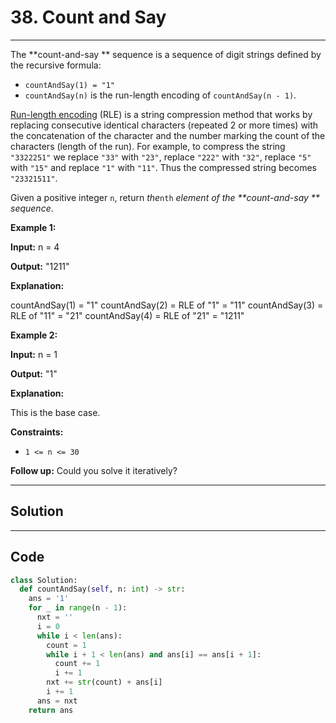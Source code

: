 # 38. Count and Say

---

The **count-and-say ** sequence is a sequence of digit strings defined by the recursive formula:

  * `countAndSay(1) = "1"`
  * `countAndSay(n)` is the run-length encoding of `countAndSay(n - 1)`.



[Run-length encoding](http://en.wikipedia.org/wiki/Run-length_encoding) (RLE) is a string compression method that works by replacing consecutive identical characters (repeated 2 or more times) with the concatenation of the character and the number marking the count of the characters (length of the run). For example, to compress the string `"3322251"` we replace `"33"` with `"23"`, replace `"222"` with `"32"`, replace `"5"` with `"15"` and replace `"1"` with `"11"`. Thus the compressed string becomes `"23321511"`.

Given a positive integer `n`, return _the_`nth` _element of the **count-and-say ** sequence_.

 

**Example 1:**

**Input:** n = 4

**Output:** "1211"

**Explanation:**


countAndSay(1) = "1"
countAndSay(2) = RLE of "1" = "11"
countAndSay(3) = RLE of "11" = "21"
countAndSay(4) = RLE of "21" = "1211"


**Example 2:**

**Input:** n = 1

**Output:** "1"

**Explanation:**

This is the base case.

 

**Constraints:**

  * `1 <= n <= 30`



 

**Follow up:** Could you solve it iteratively?

---

## Solution



---

## Code
```python
class Solution:
  def countAndSay(self, n: int) -> str:
    ans = '1'
    for _ in range(n - 1):
      nxt = ''
      i = 0
      while i < len(ans):
        count = 1
        while i + 1 < len(ans) and ans[i] == ans[i + 1]:
          count += 1
          i += 1
        nxt += str(count) + ans[i]
        i += 1
      ans = nxt
    return ans
```
